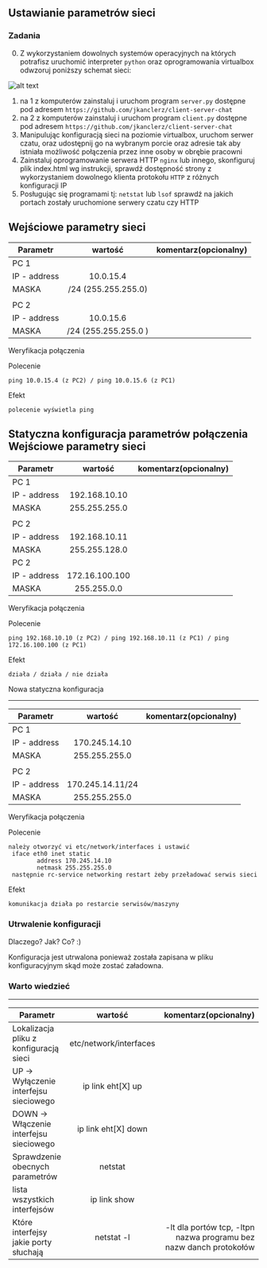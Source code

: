 ## Ustawianie parametrów sieci

### Zadania

0. Z wykorzystaniem dowolnych systemów operacyjnych na których potrafisz uruchomić interpreter ``python`` oraz oprogramowania virtualbox odwzoruj poniższy schemat sieci:

![alt text][network]

[network]: ./network.png "Logo Title Text 2"

1. na 1 z komputerów zainstaluj i uruchom program ``server.py`` dostępne pod adresem ``https://github.com/jkanclerz/client-server-chat``
2. na 2 z komputerów zainstaluj i uruchom program ``client.py`` dostępne pod adresem ``https://github.com/jkanclerz/client-server-chat``
3. Manipulując konfiguracją sieci na poziomie virtualbox, uruchom serwer czatu, oraz udostępnij go na wybranym porcie oraz adresie tak aby istniała możliwość połączenia przez inne osoby w obrębie pracowni
4. Zainstaluj oprogramowanie serwera HTTP ``nginx`` lub innego, skonfiguruj plik index.html wg instrukcji, sprawdź dostępność strony z wykorzystaniem dowolnego klienta protokołu ``HTTP`` z różnych konfiguracji IP
5. Posługując się programami tj: ``netstat`` lub ``lsof`` sprawdź na jakich portach zostały uruchomione serwery czatu czy HTTP

Wejściowe parametry sieci
-------------------------
| Parametr | wartość | komentarz(opcionalny) |
| ------------- |:-------------:| -----:|
|   PC 1 |  
| IP - address  | 10.0.15.4 | |
| MASKA  | /24 (255.255.255.0) | |
|   |  | |
| PC 2  |  | |
| IP - address  | 10.0.15.6 | |
| MASKA  | /24 (255.255.255.0 )| |

Weryfikacja połączenia

Polecenie
```
ping 10.0.15.4 (z PC2) / ping 10.0.15.6 (z PC1)
```

Efekt
```
polecenie wyświetla ping
```

Statyczna konfiguracja parametrów połączenia
Wejściowe parametry sieci
-------------------------
| Parametr | wartość | komentarz(opcionalny) |
| ------------- |:-------------:| -----:|
|   PC 1 |  
| IP - address  | 192.168.10.10 | |
| MASKA  | 255.255.255.0 | |
|   |  | |
| PC 2  |  | |
| IP - address  | 192.168.10.11 | |
| MASKA  | 255.255.128.0 | |
| PC 2  |  | |
| IP - address  | 172.16.100.100 | |
| MASKA  | 255.255.0.0 | |

Weryfikacja połączenia

Polecenie
```
ping 192.168.10.10 (z PC2) / ping 192.168.10.11 (z PC1) / ping 172.16.100.100 (z PC1)
```

Efekt
```
działa / działa / nie działa
```

Nowa statyczna konfiguracja 

-------------------------
| Parametr | wartość | komentarz(opcionalny) |
| ------------- |:-------------:| -----:|
|   PC 1 |  
| IP - address  | 170.245.14.10 | |
| MASKA  | 255.255.255.0 | |
|   |  | |
| PC 2  |  | |
| IP - address  | 170.245.14.11/24 | |
| MASKA  | 255.255.255.0 | |

Weryfikacja połączenia

Polecenie
```
należy otworzyć vi etc/network/interfaces i ustawić
 iface eth0 inet static
        address 170.245.14.10
        netmask 255.255.255.0
 następnie rc-service networking restart żeby przeładować serwis sieci
```

Efekt
```
komunikacja działa po restarcie serwisów/maszyny
```

### Utrwalenie konfiguracji

Dlaczego? Jak? Co? :)

Konfiguracja jest utrwalona ponieważ została zapisana w pliku konfiguracyjnym skąd  może zostać załadowna.

### Warto wiedzieć

-------------------------
| Parametr | wartość | komentarz(opcionalny) |
| ------------- |:-------------:| -----:|
| Lokalizacja pliku z konfiguracją sieci| etc/network/interfaces | |
| UP -> Wyłączenie interfejsu sieciowego| ip link eht[X] up | |
| DOWN -> Włączenie interfejsu sieciowego| ip link eht[X] down | |
| Sprawdzenie obecnych parametrów | netstat | |
| lista wszystkich interfejsów | ip link show | |
| Które interfejsy jakie porty słuchają | netstat -l | -lt dla portów tcp, -ltpn nazwa programu bez nazw danch protokołów |

